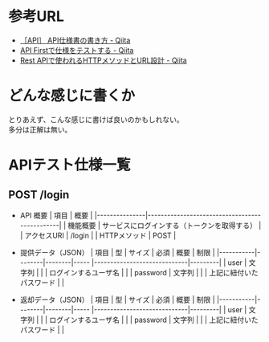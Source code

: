 
# 参考URL

- [［API］ API仕様書の書き方 - Qiita](https://qiita.com/sunstripe2011/items/9230396febfab2eae2c2)
- [API Firstで仕様をテストする - Qiita](https://qiita.com/shunjikonishi/items/87391a9a5262f4ec6dca)
- [Rest APIで使われるHTTPメソッドとURL設計 - Qiita](https://qiita.com/sfp_waterwalker/items/765abc2b53cc11d5e367)


# どんな感じに書くか

とりあえず、こんな感じに書けば良いのかもしれない。  
多分は正解は無い。






# APIテスト仕様一覧

## POST /login

- API 概要
    | 項目          | 概要                                          |
    |---------------|-----------------------------------------------|
    | 機能概要      | サービスにログインする（トークンを取得する）  |
    | アクセスURI   | /login                                        |
    | HTTPメソッド  | POST                                          |


- 提供データ（JSON）
    | 項目      | 型     | サイズ | 必須 | 概要                        | 制限    |
    |-----------|--------|--------|----- |-----------------------------|---------|
    | user      | 文字列 |        |      | ログインするユーザ名        |         |
    | password  | 文字列 |        |      | 上記に紐付いたパスワード    |         |



- 返却データ（JSON）
    | 項目      | 型     | サイズ | 必須 | 概要                        | 制限    |
    |-----------|--------|--------|----- |-----------------------------|---------|
    | user      | 文字列 |        |      | ログインするユーザ名        |         |
    | password  | 文字列 |        |      | 上記に紐付いたパスワード    |         |






